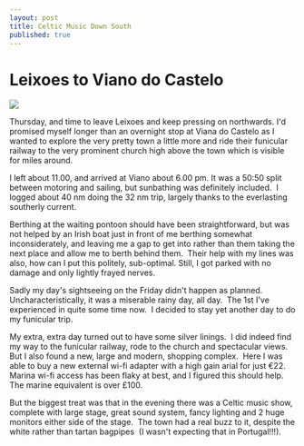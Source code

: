 ```yaml
---
layout: post
title: Celtic Music Down South
published: true
---
```


# Leixoes to Viano do Castelo

![]({{site.baseurl}}/assets/imag0220_scale.jpg)

Thursday, and time to leave Leixoes and keep pressing on northwards. I'd promised myself longer than an overnight stop at Viana do Castelo as I wanted to explore the very pretty town a little more and ride their funicular railway to the very prominent church high above the town which is visible for miles around.

I left about 11.00, and arrived at Viano about 6.00 pm. It was a 50:50 split between motoring and sailing, but sunbathing was definitely included.  I logged about 40 nm doing the 32 nm trip, largely thanks to the everlasting southerly current.

Berthing at the waiting pontoon should have been straightforward, but was not helped by an Irish boat just in front of me berthing somewhat inconsiderately, and leaving me a gap to get into rather than them taking the next place and allow me to berth behind them.  Their help with my lines was also, how can I put this politely, sub-optimal. Still, I got parked with no damage and only lightly frayed nerves.

Sadly my day's sightseeing on the Friday didn't happen as planned. Uncharacteristically, it was a miserable rainy day, all day.  The 1st I've experienced in quite some time now.  I decided to stay yet another day to do my funicular trip.

My extra, extra day turned out to have some silver linings.  I did indeed find my way to the funicular railway, rode to the church and spectacular views.  But I also found a new, large and modern, shopping complex.  Here I was able to buy a new external wi-fi adapter with a high gain arial for just €22.  Marina wi-fi access has been flaky at best, and I figured this should help.  The marine equivalent is over £100.

But the biggest treat was that in the evening there was a Celtic music show, complete with large stage, great sound system, fancy lighting and 2 huge monitors either side of the stage.  The town had a real buzz to it, despite the white rather than tartan bagpipes  (I wasn't expecting that in Portugal!!!).
